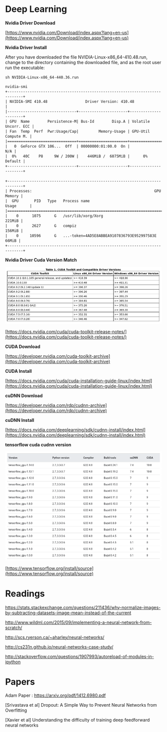 # Deep Learning

**Nvidia Driver Download**

[https://www.nvidia.com/Download/index.aspx?lang=en-us](https://www.nvidia.com/Download/index.aspx?lang=en-us)

**Nvidia Driver Install**

After you have downloaded the file NVIDIA-Linux-x86_64-410.48.run, change to the directory containing the downloaded file, and as the root user run the executable:

```shell
sh NVIDIA-Linux-x86_64-440.36.run
```

```
nvidia-smi
+-----------------------------------------------------------------------------+
| NVIDIA-SMI 410.48                 Driver Version: 410.48                    |
|-------------------------------+----------------------+----------------------+
| GPU  Name        Persistence-M| Bus-Id        Disp.A | Volatile Uncorr. ECC |
| Fan  Temp  Perf  Pwr:Usage/Cap|         Memory-Usage | GPU-Util  Compute M. |
|===============================+======================+======================|
|   0  GeForce GTX 106...  Off  | 00000000:01:00.0  On |                  N/A |
|  0%   40C    P8     9W / 200W |    446MiB /  6075MiB |      0%      Default |
+-------------------------------+----------------------+----------------------+

+-----------------------------------------------------------------------------+
| Processes:                                                       GPU Memory |
|  GPU       PID   Type   Process name                             Usage      |
|=============================================================================|
|    0      1075      G   /usr/lib/xorg/Xorg                           221MiB |
|    0      2627      G   compiz                                       156MiB |
|    0     10596      G   ...-token=4AD5E8ABBEA9107836793E952997583E    66MiB |
+-----------------------------------------------------------------------------+
```

**Nvidia Driver Cuda Version Match**

![](img/nvidia-driver-cuda-version-match.png)

[https://docs.nvidia.com/cuda/cuda-toolkit-release-notes/](https://docs.nvidia.com/cuda/cuda-toolkit-release-notes/)

**CUDA Download**

[https://developer.nvidia.com/cuda-toolkit-archive](https://developer.nvidia.com/cuda-toolkit-archive)

**CUDA Install**

[https://docs.nvidia.com/cuda/cuda-installation-guide-linux/index.html](https://docs.nvidia.com/cuda/cuda-installation-guide-linux/index.html)

**cuDNN Download**

[https://developer.nvidia.com/rdp/cudnn-archive](https://developer.nvidia.com/rdp/cudnn-archive)

**cuDNN Install**

[https://docs.nvidia.com/deeplearning/sdk/cudnn-install/index.html](https://docs.nvidia.com/deeplearning/sdk/cudnn-install/index.html)

**tensorflow cuda cudnn version**

![](img/tensorflow-cuda-cudnn-version.png)

[https://www.tensorflow.org/install/source](https://www.tensorflow.org/install/source)

# Readings

https://stats.stackexchange.com/questions/211436/why-normalize-images-by-subtracting-datasets-image-mean-instead-of-the-current

http://www.wildml.com/2015/09/implementing-a-neural-network-from-scratch/

http://scs.ryerson.ca/~aharley/neural-networks/

http://cs231n.github.io/neural-networks-case-study/

http://stackoverflow.com/questions/1907993/autoreload-of-modules-in-ipython

# Papers

Adam Paper : https://arxiv.org/pdf/1412.6980.pdf

[Srivastava et al] Dropout: A Simple Way to Prevent Neural Networks from Overfitting

[Xavier et al] Understanding the difficulty of training deep feedforward neural networks
